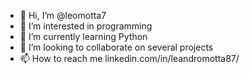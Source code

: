 - 👋 Hi, I’m @leomotta7
- 👀 I’m interested in programming
- 🌱 I’m currently learning Python
- 💞️ I’m looking to collaborate on several projects
- 📫 How to reach me linkedin.com/in/leandromotta87/

<!---
leomotta7/leomotta7 is a ✨ special ✨ repository because its `README.md` (this file) appears on your GitHub profile.
You can click the Preview link to take a look at your changes.
--->
